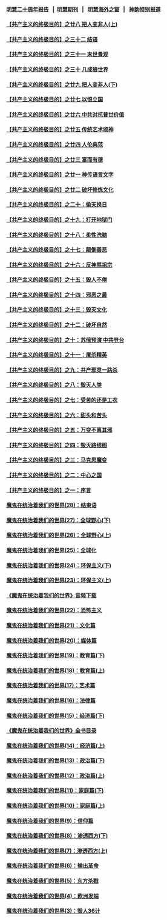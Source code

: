 #### [明慧二十周年报告](https://github.com/gfw-breaker/mh-reports/blob/master/README.md?t=07190309) &nbsp;&nbsp;|&nbsp;&nbsp;[明慧期刊](https://github.com/gfw-breaker/mh-qikan) &nbsp;&nbsp;|&nbsp;&nbsp; [明慧海外之窗](https://github.com/gfw-breaker/mh-news/blob/master/README.md?t=07190309) &nbsp;&nbsp;|&nbsp;&nbsp; [神韵特别报道](https://github.com/gfw-breaker/mh-news/blob/master/shenyun.md?t=07190309) 

#### [【共产主义的终极目的】之廿八 把人变非人(上)](../pages/nsc422/n11340492.md?t=07190309) 

#### [【共产主义的终极目的】之三十二 结语](../pages/nsc422/n11360535.md?t=07190309) 

#### [【共产主义的终极目的】之三十一 末世景观](../pages/nsc422/n11351129.md?t=07190309) 

#### [【共产主义的终极目的】之三十 几成狼世界](../pages/nsc422/n11348280.md?t=07190309) 

#### [【共产主义的终极目的】之廿九 把人变非人(下)](../pages/nsc422/n11344140.md?t=07190309) 

#### [【共产主义的终极目的】之廿七 以恨立国](../pages/nsc422/n11336944.md?t=07190309) 

#### [【共产主义的终极目的】之廿六 中共对抗普世价值](../pages/nsc422/n11324785.md?t=07190309) 

#### [【共产主义的终极目的】之廿五 传统艺术颂神](../pages/nsc422/n11296396.md?t=07190309) 

#### [【共产主义的终极目的】之廿四 人伦典范](../pages/nsc422/n11296397.md?t=07190309) 

#### [【共产主义的终极目的】之廿三 富而有德](../pages/nsc422/n11283598.md?t=07190309) 

#### [【共产主义的终极目的】之廿一 神传语言文字](../pages/nsc422/n11263265.md?t=07190309) 

#### [【共产主义的终极目的】之廿二 破坏修炼文化](../pages/nsc422/n11245728.md?t=07190309) 

#### [【共产主义的终极目的】之二十：偷天换日](../pages/nsc422/n11238846.md?t=07190309) 

#### [【共产主义的终极目的】之十九：打开地狱门](../pages/nsc422/n11206376.md?t=07190309) 

#### [【共产主义的终极目的】之十八：柔性洗脑](../pages/nsc422/n11199994.md?t=07190309) 

#### [【共产主义的终极目的】之十七：颠倒善恶](../pages/nsc422/n11179782.md?t=07190309) 

#### [【共产主义的终极目的】之十六：反神骂祖宗](../pages/nsc422/n11166798.md?t=07190309) 

#### [【共产主义的终极目的】之十五：毁人不倦](../pages/nsc422/n11166792.md?t=07190309) 

#### [【共产主义的终极目的】之十四：邪恶之最](../pages/nsc422/n11150249.md?t=07190309) 

#### [【共产主义的终极目的】之十三：毁灭文化](../pages/nsc422/n11135227.md?t=07190309) 

#### [【共产主义的终极目的】之十二：破坏自然](../pages/nsc422/n11135214.md?t=07190309) 

#### [【共产主义的终极目的】之十：苏俄预演 中共登台](../pages/nsc422/n11118424.md?t=07190309) 

#### [【共产主义的终极目的】之十一：屠杀精英](../pages/nsc422/n11118442.md?t=07190309) 

#### [【共产主义的终极目的】之九：共产邪灵一路杀](../pages/nsc422/n11114139.md?t=07190309) 

#### [【共产主义的终极目的】之八：毁灭人类](../pages/nsc422/n11108503.md?t=07190309) 

#### [【共产主义的终极目的】之七：受苦的还是工农](../pages/nsc422/n11101809.md?t=07190309) 

#### [【共产主义的终极目的】之六：甜头和苦头](../pages/nsc422/n11096971.md?t=07190309) 

#### [【共产主义的终极目的】之五：万变不离其邪](../pages/nsc422/n11091285.md?t=07190309) 

#### [【共产主义的终极目的】之四：毁灭路线图](../pages/nsc422/n11086284.md?t=07190309) 

#### [【共产主义的终极目的】之三：马克思魔变](../pages/nsc422/n11061941.md?t=07190309) 

#### [【共产主义的终极目的】之二：中心之国](../pages/nsc422/n11047728.md?t=07190309) 

#### [【共产主义的终极目的】之一：序言](../pages/nsc422/n11086077.md?t=07190309) 

#### [魔鬼在统治着我们的世界(28)：结束语](../pages/nsc422/n10936246.md?t=07190309) 

#### [魔鬼在统治着我们的世界(27)：全球野心(下)](../pages/nsc422/n10928319.md?t=07190309) 

#### [魔鬼在统治着我们的世界(26)：全球野心(上)](../pages/nsc422/n10900318.md?t=07190309) 

#### [魔鬼在统治着我们的世界(25)：全球化](../pages/nsc422/n10788205.md?t=07190309) 

#### [魔鬼在统治着我们的世界(24)：环保主义(下)](../pages/nsc422/n10695307.md?t=07190309) 

#### [魔鬼在统治着我们的世界(23)：环保主义(上)](../pages/nsc422/n10688613.md?t=07190309) 

#### [《魔鬼在统治着我们的世界》音频下载](../pages/nsc422/n10635553.md?t=07190309) 

#### [魔鬼在统治着我们的世界(22)：恐怖主义](../pages/nsc422/n10614727.md?t=07190309) 

#### [魔鬼在统治着我们的世界(21)：文化篇](../pages/nsc422/n10597706.md?t=07190309) 

#### [魔鬼在统治着我们的世界(20)：媒体篇](../pages/nsc422/n10586579.md?t=07190309) 

#### [魔鬼在统治着我们的世界(19)：教育篇(下)](../pages/nsc422/n10564808.md?t=07190309) 

#### [魔鬼在统治着我们的世界(18)：教育篇(上)](../pages/nsc422/n10526970.md?t=07190309) 

#### [魔鬼在统治着我们的世界(17)：艺术篇](../pages/nsc422/n10499093.md?t=07190309) 

#### [魔鬼在统治着我们的世界(16)：法律篇](../pages/nsc422/n10485969.md?t=07190309) 

#### [魔鬼在统治着我们的世界(15)：经济篇(下)](../pages/nsc422/n10469975.md?t=07190309) 

#### [《魔鬼在统治着我们的世界》全书目录](../pages/nsc422/n10464261.md?t=07190309) 

#### [魔鬼在统治着我们的世界(14)：经济篇(上)](../pages/nsc422/n10457370.md?t=07190309) 

#### [魔鬼在统治着我们的世界(13)：政治篇(下)](../pages/nsc422/n10448270.md?t=07190309) 

#### [魔鬼在统治着我们的世界(12)：政治篇(上)](../pages/nsc422/n10444576.md?t=07190309) 

#### [魔鬼在统治着我们的世界(11)：家庭篇(下)](../pages/nsc422/n10440961.md?t=07190309) 

#### [魔鬼在统治着我们的世界(10)：家庭篇(上)](../pages/nsc422/n10435448.md?t=07190309) 

#### [魔鬼在统治着我们的世界(9)：信仰篇](../pages/nsc422/n10432159.md?t=07190309) 

#### [魔鬼在统治着我们的世界(8)：渗透西方(下)](../pages/nsc422/n10429603.md?t=07190309) 

#### [魔鬼在统治着我们的世界(7)：渗透西方(上)](../pages/nsc422/n10426013.md?t=07190309) 

#### [魔鬼在统治着我们的世界(6)：输出革命](../pages/nsc422/n10421536.md?t=07190309) 

#### [魔鬼在统治着我们的世界(5)：东方杀戮](../pages/nsc422/n10417707.md?t=07190309) 

#### [魔鬼在统治着我们的世界(4)：欧洲发端](../pages/nsc422/n10414890.md?t=07190309) 

#### [魔鬼在统治着我们的世界(3)：毁人36计](../pages/nsc422/n10411583.md?t=07190309) 

